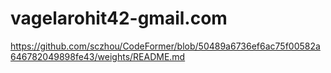 # vagelarohit42-gmail.com
https://github.com/sczhou/CodeFormer/blob/50489a6736ef6ac75f00582a646782049898fe43/weights/README.md
